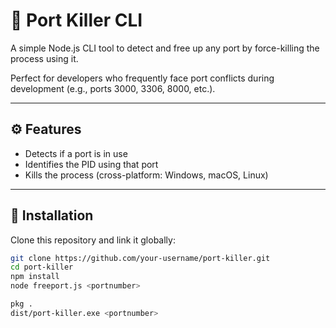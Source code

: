 # 🔪 Port Killer CLI

A simple Node.js CLI tool to detect and free up any port by force-killing the process using it.

Perfect for developers who frequently face port conflicts during development (e.g., ports 3000, 3306, 8000, etc.).

---

## ⚙️ Features

- Detects if a port is in use
- Identifies the PID using that port
- Kills the process (cross-platform: Windows, macOS, Linux)


---

## 🚀 Installation

Clone this repository and link it globally:

```bash
git clone https://github.com/your-username/port-killer.git
cd port-killer
npm install
node freeport.js <portnumber>

pkg .
dist/port-killer.exe <portnumber>


